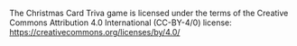 The Christmas Card Triva game is licensed under the terms of the Creative Commons Attribution 4.0 International (CC-BY-4/0) license: https://creativecommons.org/licenses/by/4.0/
